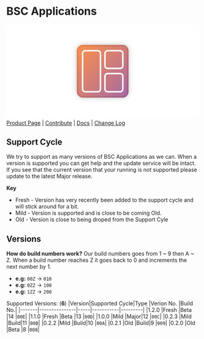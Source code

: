 # BSC Applications
![BSC Applications Logo](https://github.com/BitSoftwareCo/BSC-Applications/raw/main/BSC%20Applications/Assets/SplashScreen.scale-200.png)
[Product Page](https://bitsoftwareco.github.io) | [Contribute](https://github.com/BitSoftwareCo/BSC-Applications/blob/main/contribute.md#contribute-to-bsc-applications) | [Docs](https://bitsoftwareco.github.io/docs/BSC-Applications.html) | [Change Log](https://bitsoftwareco.github.io/changelog/BSC-Applications.html)

## Support Cycle
We try to support as many versions of BSC Applications as we can. When a version is supported you can get help and the update service will be intact. If you see that the current version that your running is not supported please update to the latest Major release.

**Key**
- Fresh - Version has very recently been added to the support cycle and will stick around for a bit.
- Mild - Version is supported and is close to be coming Old.
- Old - Version is close to being droped from the Support Cyle

## Versions
**How do build numbers work?**
Our build numbers goes from 1 ~ 9 then A ~ Z. When a build number reaches Z it goes back to 0 and increments the next number by 1.
- **e.g:** ```00Z``` -> ```010```
- **e.g:** ```0ZZ``` -> ```100```
- **e.g:** ```1ZZ``` -> ```200```

Supported Versions: (**6**)
|Version|Supported Cycle|Type |Verion No. |Build No.|
|-------|---------------|-----|-----------|---------|
|1.2.0  |Fresh          |Beta |14         |```00E```|
|1.1.0  |Fresh          |Beta |13         |```00D```|
|1.0.0  |Mild           |Major|12         |```00C```|
|0.2.3  |Mild           |Build|11         |```00B```|
|0.2.2  |Mild           |Build|10         |```00A```|
|0.2.1  |Old            |Build|9          |```009```|
|0.2.0  |Old            |Beta |8          |```008```|
